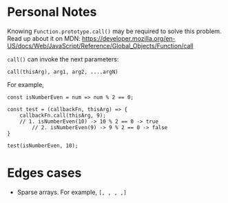 # Personal Notes

Knowing `Function.prototype.call()` may be required to solve this problem. Read up about it on MDN: https://developer.mozilla.org/en-US/docs/Web/JavaScript/Reference/Global_Objects/Function/call

`call()` can invoke the next parameters:

```
call(thisArg), arg1, arg2, ....argN)
```

For example,

```
const isNumberEven = num => num % 2 == 0;

const test = (callbackFn, thisArg) => {
    callbackFn.call(thisArg, 9);
    // 1. isNumberEven(10) -> 10 % 2 == 0 -> true
        // 2. isNumberEven(9) -> 9 % 2 == 0 -> false
}

test(isNumberEven, 10);

```

# Edges cases

- Sparse arrays. For example, `[, , , ,]`
